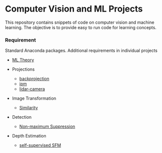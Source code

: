 # Computer Vision and ML Projects
This repository contains snippets of code on computer vision and machine learning. The objective is to provide easy to run
code for learning concepts. 

### Requirement
Standard Anaconda packages. Additional requirements in individual projects

- [ML Theory](theory)

- Projections
    - [backprojection](projections/inverse_projection)
    - [ipm](projections/ipm)
    - [lidar-camera](projections/lidar_camera_projection)

- Image Transformation
    - [Similarity](image_transformation)

- Detection
    - [Non-maximum Suppression](detection)
   
- Depth Estimation
    - [self-supervised SFM](depth/self_supervised_sfm)